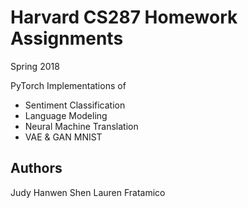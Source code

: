 # Harvard CS287 Homework Assignments 
Spring 2018

PyTorch Implementations of
* Sentiment Classification 
* Language Modeling 
* Neural Machine Translation
* VAE & GAN MNIST 

## Authors 
Judy Hanwen Shen 
Lauren Fratamico

